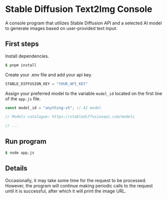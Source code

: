 # Stable Diffusion Text2Img Console
A console program that utilizes Stable Diffusion API and a selected AI model to generate images based on user-provided text input.
## First steps
Install dependencies.
```J
$ pnpm install
```

Create your .env file and add your api key.
```js
STABLE_DIFFUSION_KEY = "YOUR_API_KEY"
```

Assign your preferred model to the variable `model_id` located on the first line of the `app.js` file.
```js
const model_id = "anything-v5"; // AI model

// Models catalogue: https://stablediffusionapi.com/models

// ...
```

## Run program
```J
$ node app.js
```

## Details
Occasionally, it may take some time for the request to be processed. However, the program will continue making periodic calls to the request until it is successful, after which it will print the image URL.

